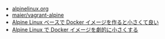 - [alpinelinux.org](http://alpinelinux.org/)
- [maier/vagrant-alpine](https://github.com/maier/vagrant-alpine)
- [Alpine Linux ベースで Docker イメージを作ると小さくて良い](https://www.higebu.com/blog/2015/06/15/build-docker-images-based-on-alpine-linux/#.Vrrb_pOLSHp)
- [Alpine Linux で Docker イメージを劇的に小さくする](http://qiita.com/asakaguchi/items/484ba262965ef3823f61)
